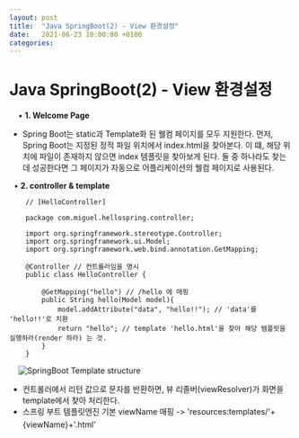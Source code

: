 ```yaml
---
layout: post
title:  "Java SpringBoot(2) - View 환경설정"
date:   2021-06-23 10:00:00 +0100
categories:
---
```


# Java SpringBoot(2) - View 환경설정
&nbsp;
&nbsp;
• **1. Welcome Page**
- Spring Boot는 static과 Template화 된 웰컴 페이지를 모두 지원한다. 먼저, Spring Boot는 지정된 정적 파일 위치에서 index.html을 찾아본다. 이 떄, 해당 위치에 파일이 존재하지 않으면 index 템플릿을 찾아보게 된다. 둘 중 하나라도 찾는 데 성공한다면 그 페이지가 자동으로 어플리케이션의 웰컴 페이지로 사용된다.

&nbsp;
• **2. controller & template**
&nbsp;
```
    // [HelloController]

    package com.miguel.hellospring.controller;

    import org.springframework.stereotype.Controller;
    import org.springframework.ui.Model;
    import org.springframework.web.bind.annotation.GetMapping;

    @Controller // 컨트롤러임을 명시
    public class HelloController {

        @GetMapping("hello") // /hello 에 매핑
        public String hello(Model model){
            model.addAttribute("data", "hello!!"); // 'data'를 'hello!!'로 치환
            return "hello"; // template 'hello.html'을 찾아 해당 템플릿을 실행하라(render 하라) 는 것.
        }
    }
```
&nbsp;
&nbsp;
![SpringBoot Template structure](../../../../assets/images/template_structure.png)
&nbsp;
- 컨트롤러에서 리턴 값으로 문자를 반환하면, 뷰 리졸버(viewResolver)가 화면을 template에서 찾아 처리한다.
- 스프링 부트 템플릿엔진 기본 viewName 매핑 ->
'resources:templates/'+{viewName}+'.html'

